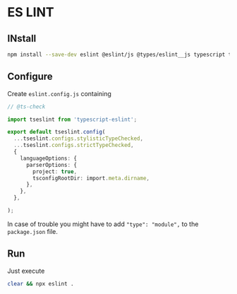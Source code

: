 # ES LINT

## INstall
```bash
npm install --save-dev eslint @eslint/js @types/eslint__js typescript typescript-eslint
```

## Configure

Create `eslint.config.js` containing
```typescript
// @ts-check

import tseslint from 'typescript-eslint';

export default tseslint.config(
  ...tseslint.configs.stylisticTypeChecked,
  ...tseslint.configs.strictTypeChecked,
  {
    languageOptions: {
      parserOptions: {
        project: true,
        tsconfigRootDir: import.meta.dirname,
      },
    },
  },

);

```
In case of trouble you might have to add `"type": "module",` to the `package.json` file.

## Run 

Just execute
```bash
clear && npx eslint .
```



